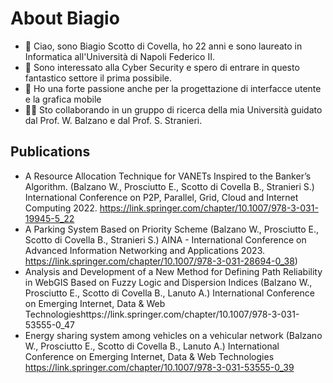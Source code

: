 # About Biagio

- 👋 Ciao, sono Biagio Scotto di Covella, ho 22 anni e sono laureato in Informatica all'Università di Napoli Federico II.
- 👀 Sono interessato alla Cyber Security e spero di entrare in questo fantastico settore il prima possibile.
- 👀 Ho una forte passione anche per la progettazione di interfacce utente e la grafica mobile
- 👨‍💻 Sto collaborando in un gruppo di ricerca della mia Università guidato dal Prof. W. Balzano e dal Prof. S. Stranieri.
## Publications

* A Resource Allocation Technique for VANETs Inspired to the Banker’s Algorithm. (Balzano W., Prosciutto E., Scotto di Covella B., Stranieri S.) International Conference on P2P, Parallel, Grid, Cloud and Internet Computing 2022. https://link.springer.com/chapter/10.1007/978-3-031-19945-5_22 
* A Parking System Based on Priority Scheme (Balzano W., Prosciutto E., Scotto di Covella B., Stranieri S.) AINA - International Conference on Advanced Information Networking and Applications 2023. https://link.springer.com/chapter/10.1007/978-3-031-28694-0_38)
* Analysis and Development of a New Method for Defining Path Reliability in WebGIS Based on Fuzzy Logic and Dispersion Indices (Balzano W., Prosciutto E., Scotto di Covella B., Lanuto A.) International Conference on Emerging Internet, Data & Web Technologieshttps://link.springer.com/chapter/10.1007/978-3-031-53555-0_47
* Energy sharing system among vehicles on a vehicular network (Balzano W., Prosciutto E., Scotto di Covella B., Lanuto A.) International Conference on Emerging Internet, Data & Web Technologies https://link.springer.com/chapter/10.1007/978-3-031-53555-0_39
